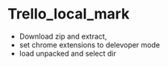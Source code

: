 # Trello_local_mark
- Download zip and extract, 
- set chrome extensions to delevoper mode
- load unpacked and select dir 
